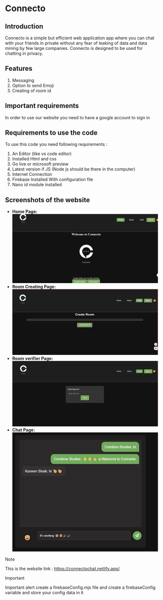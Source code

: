 # Connecto

## Introduction

Connecto is a simple but efficient web application app where you can chat with your friends in private without any fear of leaking of data and data mining by few large companies. Connecto is designed to be used for chatting in privacy.

## Features

<ol>
<li>Messaging</li>
<li>Option to send Emoji</li>
<li>Creating of room id </li>
</ol>

## Important requirements

In order to use our website you need to have a google account to sign in

## Requirements to use the code

To use this code you need following requirements :

<ol>
<li>An Editor (like vs code editor)</li>
<li>Installed Html and css </li>
<li>Go live or microsoft preview </li>
<li>Latest version if JS (Node js should be there in the computer)</li>
<li>Internet Connection</li>
<li>Firebase Installed With configuration file </li>
<li>Nano id module installed </li>
</ol>

## Screenshots of the website

<ul>
<li><b>Home Page: </b><img src="./output/home-page.jpg" alt="homepage"></li>
<li><b>Room Creating Page: </b><img src="./output/room-id-creating-page.jpg" alt="room-creatingPage"></li>
<li><b>Room verifier Page: </b><img src="./output/room-verifey-page.png" alt="roomVerifier"></li>
<li><b>Chat Page: </b> <img src="./output/chat-page.jpg" alt="Chat page"></li>
</ul>

> [!Note]
> This is the website link : https://connectochat.netlify.app/

> [!IMPORTANT]  
> Important alert create a firebaseConfig.mjs file and create a firebaseConfig variable and store your config data in it
